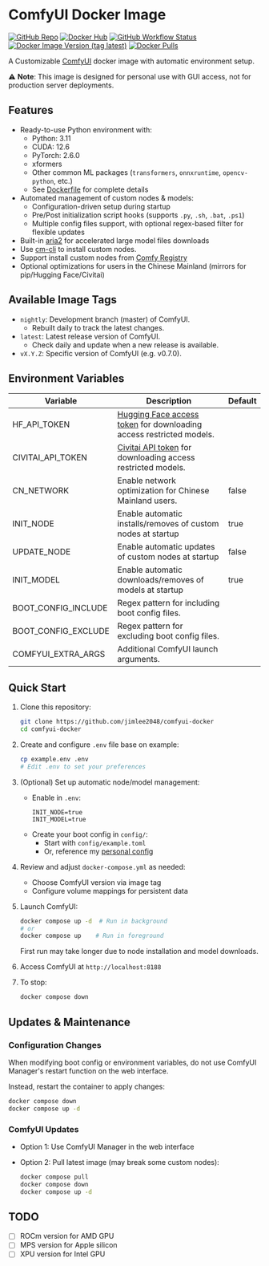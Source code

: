 # ComfyUI Docker Image
[![GitHub Repo](https://img.shields.io/badge/GitHub-jimlee2048%2Fcomfyui--docker-blue?logo=github)](https://github.com/jimlee2048/comfyui-docker)
[![Docker Hub](https://img.shields.io/badge/Docker%20Hub-jimlee2048%2Fcomfyui--docker-blue?logo=docker)](https://hub.docker.com/r/jimlee2048/comfyui-docker)
[![GitHub Workflow Status](https://img.shields.io/github/actions/workflow/status/jimlee2048/comfyui-docker/build-publish.yml)](https://github.com/jimlee2048/comfyui-docker/actions/workflows/build-publish.yml)
[![Docker Image Version (tag latest)](https://img.shields.io/docker/v/jimlee2048/comfyui-docker/latest?label=latest)](https://hub.docker.com/r/jimlee2048/comfyui-docker)
[![Docker Pulls](https://img.shields.io/docker/pulls/jimlee2048/comfyui-docker)](https://hub.docker.com/r/jimlee2048/comfyui-docker)

A Customizable [ComfyUI](https://github.com/comfyanonymous/ComfyUI) docker image with automatic environment setup.

⚠️ **Note**: This image is designed for personal use with GUI access, not for production server deployments.

## Features
- Ready-to-use Python environment with:
  - Python: 3.11
  - CUDA: 12.6
  - PyTorch: 2.6.0
  - xformers
  - Other common ML packages (`transformers`, `onnxruntime`, `opencv-python`, etc.)
  - See [Dockerfile](Dockerfile) for complete details
- Automated management of custom nodes & models:
  - Configuration-driven setup during startup
  - Pre/Post initialization script hooks (supports `.py`, `.sh`, `.bat`, `.ps1`)
  - Multiple config files support, with optional regex-based filter for flexible updates
- Built-in [aria2](https://github.com/aria2/aria2) for accelerated large model files downloads
- Use [cm-cli](https://github.com/ltdrdata/ComfyUI-Manager/blob/main/docs/en/cm-cli.md) to install custom nodes.
- Support install custom nodes from [Comfy Registry](https://registry.comfy.org/)
- Optional optimizations for users in the Chinese Mainland (mirrors for pip/Hugging Face/Civitai)

## Available Image Tags
- `nightly`: Development branch (master) of ComfyUI.
  - Rebuilt daily to track the latest changes.
- `latest`: Latest release version of ComfyUI. 
  - Check daily and update when a new release is available.
- `vX.Y.Z`: Specific version of ComfyUI (e.g. v0.7.0).

## Environment Variables
| Variable            | Description                                                                                                                                                       | Default |
| ------------------- | ----------------------------------------------------------------------------------------------------------------------------------------------------------------- | ------- |
| HF_API_TOKEN        | [Hugging Face access token](https://huggingface.co/settings/tokens) for downloading access restricted models.                                                     |         |
| CIVITAI_API_TOKEN   | [Civitai API token](https://education.civitai.com/civitais-guide-to-downloading-via-api/#how-do-i-download-via-the-api) for downloading access restricted models. |         |
| CN_NETWORK          | Enable network optimization for Chinese Mainland users.                                                                                                           | false   |
| INIT_NODE           | Enable automatic installs/removes of custom nodes at startup                                                                                                      | true    |
| UPDATE_NODE         | Enable automatic updates of custom nodes at startup                                                                                                               | false   |
| INIT_MODEL          | Enable automatic downloads/removes of models at startup                                                                                                           | true    |
| BOOT_CONFIG_INCLUDE | Regex pattern for including boot config files.                                                                                                                    |         |
| BOOT_CONFIG_EXCLUDE | Regex pattern for excluding boot config files.                                                                                                                    |         |
| COMFYUI_EXTRA_ARGS  | Additional ComfyUI launch arguments.                                                                                                                              |         |


## Quick Start
1. Clone this repository:
    ```bash
    git clone https://github.com/jimlee2048/comfyui-docker
    cd comfyui-docker
    ```

2. Create and configure `.env` file base on example:
    ```bash
    cp example.env .env
    # Edit .env to set your preferences
    ```

3. (Optional) Set up automatic node/model management:
    - Enable in `.env`:
      ```env
      INIT_NODE=true
      INIT_MODEL=true
      ```
    - Create your boot config in `config/`:
        - Start with `config/example.toml`
        - Or, reference my [personal config](https://github.com/jimlee2048/config-aigc-playground/tree/main/comfyui/config)

4. Review and adjust `docker-compose.yml` as needed:
    - Choose ComfyUI version via image tag
    - Configure volume mappings for persistent data

5. Launch ComfyUI:
    ```bash
    docker compose up -d  # Run in background
    # or
    docker compose up    # Run in foreground
    ```
    First run may take longer due to node installation and model downloads.

6. Access ComfyUI at `http://localhost:8188`

7. To stop:
    ```bash
    docker compose down
    ```

## Updates & Maintenance

### Configuration Changes
When modifying boot config or environment variables, do not use ComfyUI Manager's restart function on the web interface.

Instead, restart the container to apply changes:
```bash
docker compose down
docker compose up -d
```

### ComfyUI Updates
- Option 1: Use ComfyUI Manager in the web interface

- Option 2: Pull latest image (may break some custom nodes):
  ```bash
  docker compose pull
  docker compose down
  docker compose up -d
  ```
## TODO
- [ ] ROCm version for AMD GPU
- [ ] MPS version for Apple silicon
- [ ] XPU version for Intel GPU